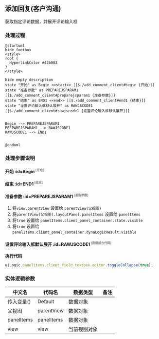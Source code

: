 ## 添加回复(客户沟通) <!-- {docsify-ignore-all} -->

   获取指定评论数据，并展开评论输入框

### 处理过程

```plantuml
@startuml
hide footbox
<style>
root {
  HyperlinkColor #42b983
}
</style>

hide empty description
state "开始" as Begin <<start>> [[$./add_comment_client#begin {开始}]]
state "准备参数" as PREPAREJSPARAM1  [[$./add_comment_client#preparejsparam1 {准备参数}]]
state "结束" as END1 <<end>> [[$./add_comment_client#end1 {结束}]]
state "设置评论输入框默认展开" as RAWJSCODE1  [[$./add_comment_client#rawjscode1 {设置评论输入框默认展开}]]


Begin --> PREPAREJSPARAM1
PREPAREJSPARAM1 --> RAWJSCODE1
RAWJSCODE1 --> END1


@enduml
```


### 处理步骤说明

#### 开始 :id=Begin<sup class="footnote-symbol"> <font color=gray size=1>[开始]</font></sup>




#### 结束 :id=END1<sup class="footnote-symbol"> <font color=gray size=1>[结束]</font></sup>




#### 准备参数 :id=PREPAREJSPARAM1<sup class="footnote-symbol"> <font color=gray size=1>[准备参数]</font></sup>



1. 将`view.parentView` 设置给  `parentView(父视图)`
2. 将`parentView(父视图).layoutPanel.panelItems` 设置给  `panelItems`
3. 将`true` 设置给  `panelItems.client_panel_container.state.visible`
4. 将`true` 设置给  `panelItems.client_panel_container.dynaLogicResult.visible`

#### 设置评论输入框默认展开 :id=RAWJSCODE1<sup class="footnote-symbol"> <font color=gray size=1>[直接前台代码]</font></sup>



<p class="panel-title"><b>执行代码</b></p>

```javascript
uiLogic.panelitems.client_field_textbox.editor.toggleCollapse(true);
```



### 实体逻辑参数

|    中文名   |    代码名    |  数据类型      |备注 |
| --------| --------| --------  | --------   |
|传入变量(<i class="fa fa-check"/></i>)|Default|数据对象||
|父视图|parentView|数据对象||
|panelItems|panelItems|数据对象||
|view|view|当前视图对象||
